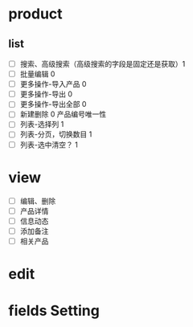 # product

## list

- [ ] 搜索、高级搜索（高级搜索的字段是固定还是获取）1
- [ ] 批量编辑 0
- [ ] 更多操作-导入产品 0
- [ ] 更多操作-导出 0
- [ ] 更多操作-导出全部 0
- [ ] 新建删除 0 产品编号唯一性
- [ ] 列表-选择列 1
- [ ] 列表-分页，切换数目 1
- [ ] 列表-选中清空？ 1

# view

- [ ] 编辑、删除
- [ ] 产品详情
- [ ] 信息动态
- [ ] 添加备注
- [ ] 相关产品

# edit

# fields Setting






